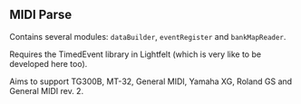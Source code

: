 ## MIDI Parse
Contains several modules: `dataBuilder`, `eventRegister` and `bankMapReader`.

Requires the TimedEvent library in Lightfelt (which is very like to be developed here too).

Aims to support TG300B, MT-32, General MIDI, Yamaha XG, Roland GS and General MIDI rev. 2.
